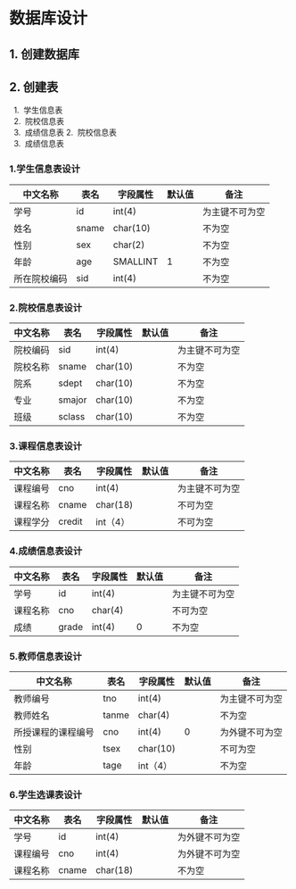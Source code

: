 # 数据库设计

## 1. 创建数据库  
## 2. 创建表  
   1.  学生信息表  
   2.  院校信息表  
   3.  成绩信息表
   2.  院校信息表  
   3.  成绩信息表
  
### 1.学生信息表设计
| 中文名称 | 表名 | 字段属性 | 默认值 | 备注 |
|---------|-----|---------|-------|-----|
| 学号 | id | int(4) | | 为主键不可为空 |
| 姓名 | sname | char(10) | | 不为空 |
| 性别 | sex | char(2) |   | 不为空 |
| 年龄 | age | SMALLINT | 1 | 不为空 |
| 所在院校编码 | sid | int(4) | | 不为空 |

### 2.院校信息表设计
| 中文名称 | 表名 | 字段属性 | 默认值 | 备注 |
|---------|-----|---------|-------|------|
| 院校编码 | sid | int(4) |  | 为主键不可为空 |
| 院校名称 |sname |char(10) | | 不为空 |
| 院系 | sdept | char(10) | |不为空 |
| 专业 | smajor | char(10) | | 不为空 |
| 班级 | sclass | char(10) | | 不为空 |

### 3.课程信息表设计
| 中文名称 | 表名 | 字段属性 | 默认值 | 备注 |
|---------|-----|---------|-------|------|
| 课程编号 | cno | int(4) |  | 为主键不可为空 |
| 课程名称 | cname | char(18) |  | 不可为空 |
| 课程学分 | credit | int（4） |  | 不可为空 |

### 4.成绩信息表设计
| 中文名称 | 表名 | 字段属性 | 默认值 | 备注 |
|---------|-----|---------|-------|------|
| 学号 | id | int(4) | | 为主键不可为空 |
| 课程名称 | cno | char(4) | | 不可为空 |
| 成绩 | grade | int(4) | 0 | 不为空 |                   


### 5.教师信息表设计
| 中文名称 | 表名 | 字段属性 | 默认值 | 备注 |
|---------|-----|---------|-------|------|
| 教师编号 | tno | int(4) | | 为主键不可为空 |
| 教师姓名 | tanme | char(4) | | 不为空 |
| 所授课程的课程编号 | cno | int(4) | 0 | 为外键不可为空 |
| 性别 | tsex | char(10) |  | 不可为空 |
| 年龄 | tage | int（4） | | 不为空 |

### 6.学生选课表设计
| 中文名称 | 表名 | 字段属性 | 默认值 | 备注 |
|---------|-----|---------|-------|-----|
| 学号 | id | int(4) | | 为外键不可为空 |
| 课程编号 | cno | int(4) |  | 为外键不可为空 |
| 课程名称 | cname | char(18) | | 不为空 |








